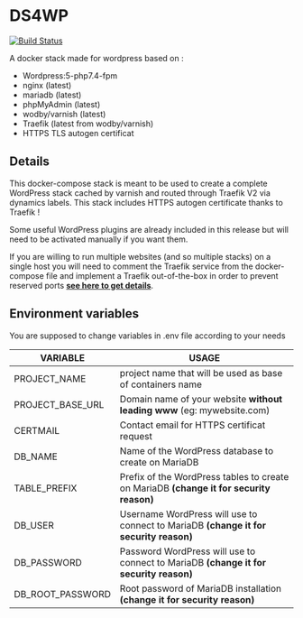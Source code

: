 
# DS4WP

[![Build Status](https://travis-ci.com/GGI1982/DS4WP.svg?branch=master)](https://travis-ci.com/GGI1982/DS4WP)

A docker stack made for wordpress based on :

- Wordpress:5-php7.4-fpm
- nginx (latest)
- mariadb (latest)
- phpMyAdmin (latest)
- wodby/varnish (latest)
- Traefik (latest from wodby/varnish)
- HTTPS TLS autogen certificat

## Details

This docker-compose stack is meant to be used to create a complete WordPress stack cached by varnish and routed through Traefik V2 via dynamics labels.
This stack includes HTTPS autogen certificate thanks to Traefik !

Some useful WordPress plugins are already included in this release but will need to be activated manually if you want them.

If you are willing to run multiple websites (and so multiple stacks) on a single host you will need to comment the Traefik service from the docker-compose file and implement a Traefik out-of-the-box in order to prevent reserved ports **[see here to get details](https://github.com/GGI1982/Traefik-DS4WP)**.

## Environment variables

You are supposed to change variables in .env file according to your needs

| VARIABLE | USAGE |
| ------ | ------ |
| PROJECT_NAME | project name that will be used as base of containers name |
| PROJECT_BASE_URL | Domain name of your website **without leading www** (eg: mywebsite.com) |
| CERTMAIL | Contact email for HTTPS certificat request|
| DB_NAME | Name of the WordPress database to create on MariaDB|
| TABLE_PREFIX | Prefix of the WordPress tables to create on MariaDB **(change it for security reason)**|
| DB_USER |Username WordPress will use to connect to MariaDB **(change it for security reason)** |
| DB_PASSWORD | Password WordPress will use to connect to MariaDB **(change it for security reason)** |
| DB_ROOT_PASSWORD | Root password of MariaDB installation **(change it for security reason)**|

